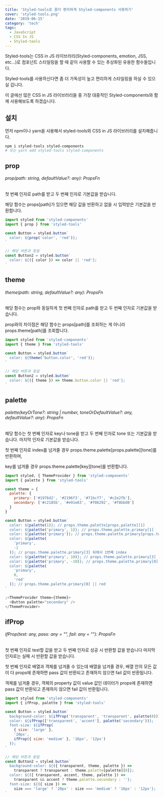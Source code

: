 ```yaml
---
title: 'Styled-tools로 좀더 편리하게 Styled-components 사용하기'
cover: 'styled-tools.png'
date: '2019-06-15'
category: 'tech'
tags:
  - JavaScript
  - CSS In JS
  - Styled-tools
---
```


Styled-tools는 CSS in JS 라이브러리(Styled-components, emotion, JSS, etc...)로 컴포넌트 스타일링을 할 때 같이 사용할 수 있는 추상화된 유용한 함수들입니다.

Styled-tools를 사용하신다면 좀 더 가독성이 높고 편리하게 스타일링을 하실 수 있으실 겁니다.

이 글에선 많은 CSS in JS 라이브러리들 중 가장 대중적인 Styled-components와 함께 사용해보도록 하겠습니다.

## 설치

먼저 npm이나 yarn을 사용해서 styled-tools와 CSS in JS 라이브러리를 설치해줍니다.

```bash
npm i styled-tools styled-components
# 또는 yarn add styled-tools styled-components
```

## prop

###### prop(path: string, defaultValue?: any): PropsFn

첫 번째 인자로 path를 받고 두 번째 인자로 기본값을 받습니다.

해당 함수는 props[path]가 있으면 해당 값을 반환하고 없을 시 입력받은 기본값을 반환합니다.

```javascript
import styled from 'styled-components'
import { prop } from 'styled-tools'

const Button = styled.button`
  color: ${prop('color', 'red')};
`

// 해당 버튼과 동일
const Button2 = styled.button`
  color: ${({ color }) => color || 'red'};
`
```

## theme

###### theme(path: string, defaultValue?: any): PropsFn

해당 함수는 prop와 동일하게 첫 번째 인자로 path를 받고 두 번째 인자로 기본값을 받습니다.

prop와의 차이점은 해당 함수는 props[path]를 조회하는 게 아니라 props.theme[path]를 조회합니다.

```javascript
import styled from 'styled-components'
import { theme } from 'styled-tools'

const Button = styled.button`
  color: ${theme('button.color', 'red')};
`

// 해당 버튼과 동일
const Button2 = styled.button`
  color: ${({ theme }) => theme.button.color || 'red'};
`
```

## palette

###### palette(keyOrTone?: string | number, toneOrDefaultValue?: any, defaultValue?: any): PropsFn

해당 함수는 첫 번째 인자로 key나 tone을 받고 두 번째 인자로 tone 또는 기본값을 받습니다. 마지막 인자로 기본값을 받습니다.

첫 번째 인자로 index를 넘겨줄 경우 props.theme.palette[props.palette][tone]를 반환하며,

key를 넘겨줄 경우 props.theme.palette[key][tone]를 반환합니다.

```javascript
import styled, { ThemeProvider } from 'styled-components'
import { palette } from 'styled-tools'

const theme = {
  palette: {
    primary: ['#1976d2', '#2196f3', '#71bcf7', '#c2e2fb'],
    secondary: ['#c2185b', '#e91e63', '#f06292', '#f8bbd0']
  }
}

const Button = styled.button`
  color: ${palette(1)}; // props.theme.palette[props.palette][1]
  color: ${palette('primary', 1)}; // props.theme.palette.primary[1]
  color: ${palette('primary')}; // props.theme.palette.primary[props.tone || 0]
  color: ${palette(
    'primary',
    -1
  )}; // props.theme.palette.primary[3] 뒤에서 1번째 index
  color: ${palette('primary', 10)}; // props.theme.palette.primary[3]
  color: ${palette('primary', -10)}; // props.theme.palette.primary[0]
  color: ${palette(
    'primary',
    0,
    'red'
  )}; // props.theme.palette.primary[0] || red
`

;<ThemeProvider theme={theme}>
  <Button palette="secondary" />
</ThemeProvider>
```

## ifProp

###### ifProp(test: any, pass: any = "", fail: any = ""): PropsFn

첫 번째 인자로 test할 값을 받고 두 번째 인자로 성공 시 반환할 값을 받습니다 마지막 인자로는 실패 시 반환할 값을 받습니다.

첫 번째 인자로 배열과 객체를 넘겨줄 수 있는데 배열을 넘겨줄 경우, 배열 안의 모든 값이 다 props에 존재하면 pass 값이 반환되고 존재하지 않으면 fail 값이 반환됩니다.

객체를 넘겨줄 경우, 객체의 property 값이 value 값인 데이터가 props에 존재하면 pass 값이 반환되고 존재하지 않으면 fail 값이 반환됩니다.

```javascript
import styled from 'styled-components'
import { ifProp, palette } from 'styled-tools'

const Button = styled.button`
  background-color: ${ifProp('transparent', 'transparent', palette(0))};
  color: ${ifProp(['transparent', 'accent'], palette('secondary'))};
  font-size: ${ifProp(
    { size: 'large' },
    '20px',
    ifProp({ size: 'medium' }, '16px', '12px')
  )};
`

// 해당 버튼과 동일
const Button2 = styled.button`
  background-color: ${({ transparent, theme, palette }) =>
    transparent ? transparent : theme.palette[palette][0]};
  color: ${({ transparent, accent, theme, palette }) =>
    transparent && accent ? theme.palette.secondary : ''};
  font-size: ${({ size }) =>
    size === 'large' ? '20px' : size === 'medium' ? '16px' : '12px'};
`
```
